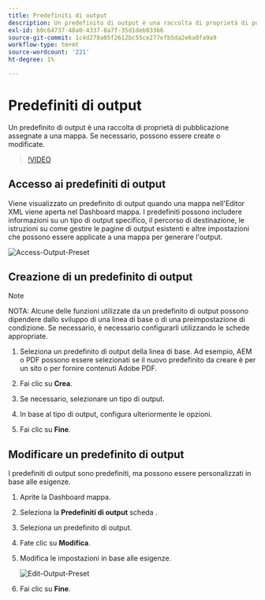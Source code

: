 ```yaml
---
title: Predefiniti di output
description: Un predefinito di output è una raccolta di proprietà di pubblicazione assegnate a una mappa
exl-id: b0c64737-48a0-4337-8a7f-35d1deb03366
source-git-commit: 1c4d278a05f2612bc55ce277efb5da2e6a0fa9a9
workflow-type: tm+mt
source-wordcount: '221'
ht-degree: 1%

---
```


# Predefiniti di output

Un predefinito di output è una raccolta di proprietà di pubblicazione assegnate a una mappa. Se necessario, possono essere create o modificate.

>[!VIDEO](https://video.tv.adobe.com/v/338989?quality=12&learn=on)

## Accesso ai predefiniti di output

Viene visualizzato un predefinito di output quando una mappa nell&#39;Editor XML viene aperta nel Dashboard mappa. I predefiniti possono includere informazioni su un tipo di output specifico, il percorso di destinazione, le istruzioni su come gestire le pagine di output esistenti e altre impostazioni che possono essere applicate a una mappa per generare l&#39;output.

![Access-Output-Preset](images/access-output-presets.png)

## Creazione di un predefinito di output

>[!NOTE]
>
>NOTA: Alcune delle funzioni utilizzate da un predefinito di output possono dipendere dallo sviluppo di una linea di base o di una preimpostazione di condizione. Se necessario, è necessario configurarli utilizzando le schede appropriate.

1. Seleziona un predefinito di output della linea di base. Ad esempio, AEM o PDF possono essere selezionati se il nuovo predefinito da creare è per un sito o per fornire contenuti Adobe PDF.

2. Fai clic su **Crea**.

3. Se necessario, selezionare un tipo di output.

4. In base al tipo di output, configura ulteriormente le opzioni.

5. Fai clic su **Fine**.

## Modificare un predefinito di output

I predefiniti di output sono predefiniti, ma possono essere personalizzati in base alle esigenze.

1. Aprite la Dashboard mappa.

2. Seleziona la **Predefiniti di output** scheda .

3. Seleziona un predefinito di output.

4. Fate clic su **Modifica**. 

5. Modifica le impostazioni in base alle esigenze.

   ![Edit-Output-Preset](images/edit-output-preset.png)

6. Fai clic su **Fine**.
